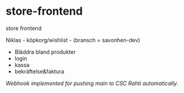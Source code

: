 # store-frontend
store frontend

Niklas - köpkorg/wishlist - (bransch = savonhen-dev)

- Bläddra bland produkter
- login
- kassa
- bekräftelse&faktura

*Webhook implemented for pushing main to CSC Rahti automatically.*
